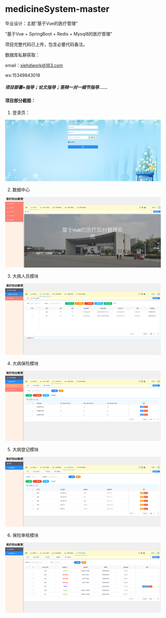 # medicineSystem-master

毕业设计：主题“基于Vue的医疗管理”


“基于Vue + SpringBoot + Redis + Mysql8的医疗管理”

项目完整代码已上传，包含必要代码备注。

数据库私聊获取：

email：xiehdwork@163.com

wx:15349843018

##### 项目部署+指导；论文指导；答辩一对一细节指导......

#### 项目部分截图：

1. 登录页：

![image.png](assets/image-login.png)

2. 数据中心

![image.png](assets/image-data.png)

3. 大病人员模块

![image.png](assets/image-issue.png?t=1719905060271)

4. 大病保险模块

![image.png](assets/image-business.png)

5. 大病登记模块

![image.png](assets/image-record.png)

6. 保险审核模块

![image.png](assets/image-qc.png)
